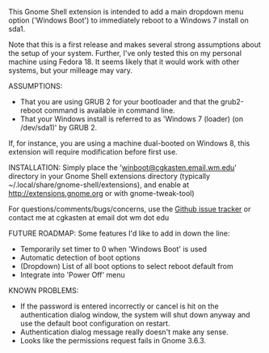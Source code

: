 This Gnome Shell extension is intended to add a main dropdown menu option ('Windows Boot') to immediately reboot to a 
Windows 7 install on sda1.

Note that this is a first release and makes several strong assumptions about the setup of your system.  Further,
I've only tested this on my personal machine using Fedora 18.  It seems likely that it would work with other systems,
but your milleage may vary.

ASSUMPTIONS:
* That you are using GRUB 2 for your bootloader and that the grub2-reboot command is available in command line.
* That your Windows install is referred to as 'Windows 7 (loader) (on /dev/sda1)' by GRUB 2.

If, for instance, you are using a machine dual-booted on Windows 8, this extension will require modification before
first use.

INSTALLATION: Simply place the 'winboot@cgkasten.email.wm.edu' directory in your Gnome Shell extensions directory
(typically ~/.local/share/gnome-shell/extensions), and enable at http://extensions.gnome.org or with gnome-tweak-tool)

For questions/comments/bugs/concerns, use the [Github issue tracker](https://github.com/emerssso/gs-extensions-winboot/issues)
or contact me at cgkasten at email dot wm dot edu 

FUTURE ROADMAP:
Some features I'd like to add in down the line:
* Temporarily set timer to 0 when 'Windows Boot' is used
* Automatic detection of boot options
* (Dropdown) List of all boot options to select reboot default from
* Integrate into 'Power Off' menu

KNOWN PROBLEMS:
* If the password is entered incorrectly or cancel is hit on the authentication dialog window, the system will shut down
anyway and use the default boot configuration on restart.
* Authentication dialog message really doesn't make any sense.
* Looks like the permissions request fails in Gnome 3.6.3.


